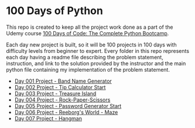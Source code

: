 # 100 Days of Python

This repo is created to keep all the project work done as a part of the Udemy course [100 Days of Code: The Complete Python Bootcamp](https://www.udemy.com/course/100-days-of-code/learn/lecture/18085749#overview).  

Each day new project is built, so it will be 100 projects in 100 days with difficulty levels from beginner to expert. Every folder in this repo represents each day having a readme file describing the problem statement, instruction, and link to the solution provided by the instructor and the main python file containing my implementation of the problem statement.

- [Day 001 Project - Band Name Generator](https://github.com/ashutosh-vaidya/100-Days-of-Python/tree/main/Day%20001%20Project-%20Band%20Name%20Generator)
- [Day 002 Project - Tip Calculator Start](https://github.com/ashutosh-vaidya/100-Days-of-Python/tree/main/Day%20002%20Project-%20Tip%20Calculator%20Start)
- [Day 003 Project - Treasure Island](https://github.com/ashutosh-vaidya/100-Days-of-Python/tree/main/Day%20003%20Project-%20Treasure%20Island)
- [Day 004 Project - Rock-Paper-Scissors](https://github.com/ashutosh-vaidya/100-Days-of-Python/tree/main/Day%20004%20Project%20-%20Rock-Paper-Scissors)
- [Day 005 Project - Password Generator Start](https://github.com/ashutosh-vaidya/100-Days-of-Python/tree/main/Day%20005%20Project%20-%20Password%20Generator%20Start)
- [Day 006 Project - Reeborg's World - Maze](https://github.com/ashutosh-vaidya/100-Days-of-Python/tree/main/Day%20006%20Project%20-%20Reeborg's%20World%20-%20Maze)
- [Day 007 Project - Hangman](https://github.com/ashutosh-vaidya/100-Days-of-Python/tree/main/Day%20007%20Project%20-%20Hangman)
